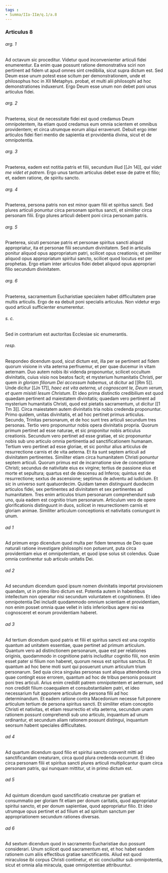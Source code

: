 ```yaml
---
tags : 
- Summa/IIa-IIæ/q.1/a.8
---
```


### Articulus 8

###### arg. 1
Ad octavum sic proceditur. Videtur quod inconvenienter articuli fidei enumerentur. Ea enim quae possunt ratione demonstrativa sciri non pertinent ad fidem ut apud omnes sint credibilia, sicut supra dictum est. Sed Deum esse unum potest esse scitum per demonstrationem, unde et philosophus hoc in XII Metaphys. probat, et multi alii philosophi ad hoc demonstrationes induxerunt. Ergo Deum esse unum non debet poni unus articulus fidei.

###### arg. 2
Praeterea, sicut de necessitate fidei est quod credamus Deum omnipotentem, ita etiam quod credamus eum omnia scientem et omnibus providentem; et circa utrumque eorum aliqui erraverunt. Debuit ergo inter articulos fidei fieri mentio de sapientia et providentia divina, sicut et de omnipotentia.

###### arg. 3
Praeterea, eadem est notitia patris et filii, secundum illud [[Jn 14]], *qui videt me videt et patrem*. Ergo unus tantum articulus debet esse de patre et filio; et, eadem ratione, de spiritu sancto.

###### arg. 4
Praeterea, persona patris non est minor quam filii et spiritus sancti. Sed plures articuli ponuntur circa personam spiritus sancti, et similiter circa personam filii. Ergo plures articuli debent poni circa personam patris.

###### arg. 5
Praeterea, sicuti personae patris et personae spiritus sancti aliquid appropriatur, ita et personae filii secundum divinitatem. Sed in articulis ponitur aliquod opus appropriatum patri, scilicet opus creationis; et similiter aliquod opus appropriatum spiritui sancto, scilicet quod locutus est per prophetas. Ergo etiam inter articulos fidei debet aliquod opus appropriari filio secundum divinitatem.

###### arg. 6
Praeterea, sacramentum Eucharistiae specialem habet difficultatem prae multis articulis. Ergo de ea debuit poni specialis articulus. Non videtur ergo quod articuli sufficienter enumerentur.

###### s. c.
Sed in contrarium est auctoritas Ecclesiae sic enumerantis.

###### resp.
Respondeo dicendum quod, sicut dictum est, illa per se pertinent ad fidem quorum visione in vita aeterna perfruemur, et per quae ducemur in vitam aeternam. Duo autem nobis ibi videnda proponuntur, scilicet occultum divinitatis, cuius visio nos beatos facit; et mysterium humanitatis Christi, per quem *in gloriam filiorum Dei accessum habemus*, ut dicitur ad [[Rm 5]]. Unde dicitur [[Jn 17]], *haec est vita aeterna, ut cognoscant te, Deum verum, et quem misisti Iesum Christum*. Et ideo prima distinctio credibilium est quod quaedam pertinent ad maiestatem divinitatis; quaedam vero pertinent ad mysterium humanitatis Christi, quod est pietatis sacramentum, ut dicitur [[1 Tm 3]]. Circa maiestatem autem divinitatis tria nobis credenda proponuntur. Primo quidem, unitas divinitatis, et ad hoc pertinet primus articulus. Secundo, Trinitas personarum, et de hoc sunt tres articuli secundum tres personas. Tertio vero proponuntur nobis opera divinitatis propria. Quorum primum pertinet ad esse naturae, et sic proponitur nobis articulus creationis. Secundum vero pertinet ad esse gratiae, et sic proponuntur nobis sub uno articulo omnia pertinentia ad sanctificationem humanam. Tertium vero pertinet ad esse gloriae, et sic ponitur alius articulus de resurrectione carnis et de vita aeterna. Et ita sunt septem articuli ad divinitatem pertinentes. Similiter etiam circa humanitatem Christi ponuntur septem articuli. Quorum primus est de incarnatione sive de conceptione Christi; secundus de nativitate eius ex virgine; tertius de passione eius et morte et sepultura; quartus est de descensu ad Inferos; quintus est de resurrectione; sextus de ascensione; septimus de adventu ad iudicium. Et sic in universo sunt quatuordecim. Quidam tamen distinguunt duodecim articulos fidei, sex pertinentes ad divinitatem et sex pertinentes ad humanitatem. Tres enim articulos trium personarum comprehendunt sub uno, quia eadem est cognitio trium personarum. Articulum vero de opere glorificationis distinguunt in duos, scilicet in resurrectionem carnis et gloriam animae. Similiter articulum conceptionis et nativitatis coniungunt in unum.

###### ad 1
Ad primum ergo dicendum quod multa per fidem tenemus de Deo quae naturali ratione investigare philosophi non potuerunt, puta circa providentiam eius et omnipotentiam, et quod ipse solus sit colendus. Quae omnia continentur sub articulo unitatis Dei.

###### ad 2
Ad secundum dicendum quod ipsum nomen divinitatis importat provisionem quandam, ut in primo libro dictum est. Potentia autem in habentibus intellectum non operatur nisi secundum voluntatem et cognitionem. Et ideo omnipotentia Dei includit quodammodo omnium scientiam et providentiam, non enim posset omnia quae vellet in istis inferioribus agere nisi ea cognosceret et eorum providentiam haberet.

###### ad 3
Ad tertium dicendum quod patris et filii et spiritus sancti est una cognitio quantum ad unitatem essentiae, quae pertinet ad primum articulum. Quantum vero ad distinctionem personarum, quae est per relationes originis, quodammodo in cognitione patris includitur cognitio filii, non enim esset pater si filium non haberet, quorum nexus est spiritus sanctus. Et quantum ad hoc bene moti sunt qui posuerunt unum articulum trium personarum. Sed quia circa singulas personas sunt aliqua attendenda circa quae contingit esse errorem, quantum ad hoc de tribus personis possunt poni tres articuli. Arius enim credidit patrem omnipotentem et aeternum, sed non credidit filium coaequalem et consubstantialem patri, et ideo necessarium fuit apponere articulum de persona filii ad hoc determinandum. Et eadem ratione contra Macedonium necesse fuit ponere articulum tertium de persona spiritus sancti. Et similiter etiam conceptio Christi et nativitas, et etiam resurrectio et vita aeterna, secundum unam rationem possunt comprehendi sub uno articulo, inquantum ad unum ordinantur, et secundum aliam rationem possunt distingui, inquantum seorsum habent speciales difficultates.

###### ad 4
Ad quartum dicendum quod filio et spiritui sancto convenit mitti ad sanctificandam creaturam, circa quod plura credenda occurrunt. Et ideo circa personam filii et spiritus sancti plures articuli multiplicantur quam circa personam patris, qui nunquam mittitur, ut in primo dictum est.

###### ad 5
Ad quintum dicendum quod sanctificatio creaturae per gratiam et consummatio per gloriam fit etiam per donum caritatis, quod appropriatur spiritui sancto, et per donum sapientiae, quod appropriatur filio. Et ideo utrumque opus pertinet et ad filium et ad spiritum sanctum per appropriationem secundum rationes diversas.

###### ad 6
Ad sextum dicendum quod in sacramento Eucharistiae duo possunt considerari. Unum scilicet quod sacramentum est, et hoc habet eandem rationem cum aliis effectibus gratiae sanctificantis. Aliud est quod miraculose ibi corpus Christi continetur, et sic concluditur sub omnipotentia, sicut et omnia alia miracula, quae omnipotentiae attribuuntur.

